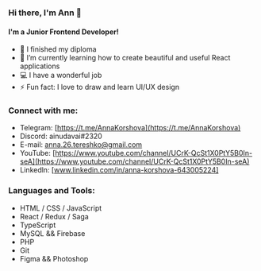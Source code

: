 ### Hi there, I'm Ann 👋
#### I'm a Junior Frontend Developer!

- 🔭 I finished my diploma
- 🌱 I’m currently learning how to create beautiful and useful React applications 
- 💻 I have a wonderful job
- ⚡ Fun fact: I love to draw and learn UI/UX design


### Connect with me:

- Telegram: [https://t.me/AnnaKorshova](https://t.me/AnnaKorshova)
- Discord: ainudavai#2320
- E-mail: [anna.26.tereshko@gmail.com](anna.26.tereshko@gmail.com)
- YouTube: [https://www.youtube.com/channel/UCrK-QcSt1X0PtY5B0In-seA](https://www.youtube.com/channel/UCrK-QcSt1X0PtY5B0In-seA)
- Linkedln: [www.linkedin.com/in/anna-korshova-643005224]

### Languages and Tools:

- HTML / CSS / JavaScript
- React / Redux / Saga
- TypeScript
- MySQL && Firebase
- PHP
- Git
- Figma && Photoshop
